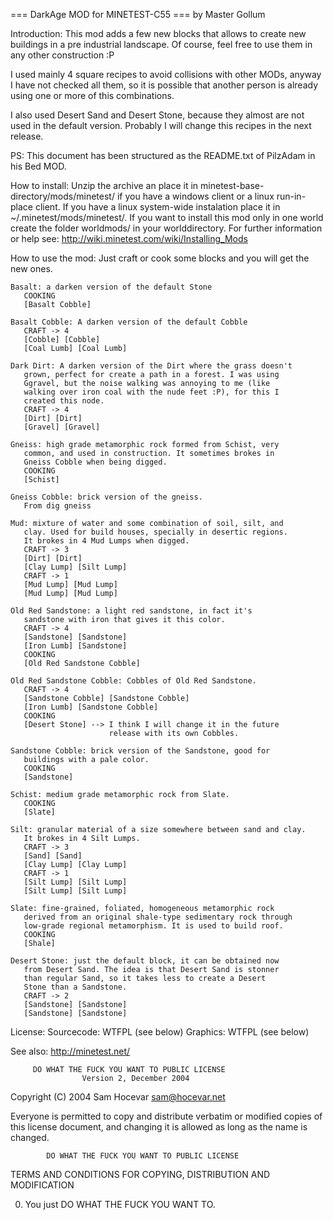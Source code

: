 === DarkAge MOD for MINETEST-C55 ===
by Master Gollum

Introduction:
  This mod adds a few new blocks that allows to create new buildings in a
  pre industrial landscape. Of course, feel free to use them in any other 
  construction :P

  I used mainly 4 square recipes to avoid collisions with other MODs, 
  anyway I have not checked all them, so it is possible that another 
  person is already using one or more of this combinations.

  I also used Desert Sand and Desert Stone, because they almost are not
  used in the default version. Probably I will change this recipes in 
  the next release.

PS: This document has been structured as the README.txt of PilzAdam in 
    his Bed MOD.

How to install:
  Unzip the archive an place it in minetest-base-directory/mods/minetest/
  if you have a windows client or a linux run-in-place client. If you 
  have a linux system-wide instalation place it in 
  ~/.minetest/mods/minetest/.
  If you want to install this mod only in one world create the folder
  worldmods/ in your worlddirectory.
  For further information or help see:
    http://wiki.minetest.com/wiki/Installing_Mods

How to use the mod:
  Just craft or cook some blocks and you will get the new ones.

    Basalt: a darken version of the default Stone
       COOKING
       [Basalt Cobble]

    Basalt Cobble: A darken version of the default Cobble
       CRAFT -> 4
       [Cobble] [Cobble]
       [Coal Lumb] [Coal Lumb]

    Dark Dirt: A darken version of the Dirt where the grass doesn't
       grown, perfect for create a path in a forest. I was using
       Ggravel, but the noise walking was annoying to me (like
       walking over iron coal with the nude feet :P), for this I
       created this node.
       CRAFT -> 4
       [Dirt] [Dirt]
       [Gravel] [Gravel]

    Gneiss: high grade metamorphic rock formed from Schist, very 
       common, and used in construction. It sometimes brokes in 
       Gneiss Cobble when being digged.
       COOKING
       [Schist]

    Gneiss Cobble: brick version of the gneiss.
       From dig gneiss
       
    Mud: mixture of water and some combination of soil, silt, and
       clay. Used for build houses, specially in desertic regions.
       It brokes in 4 Mud Lumps when digged.
       CRAFT -> 3
       [Dirt] [Dirt]
  	   [Clay Lump] [Silt Lump]
       CRAFT -> 1
       [Mud Lump] [Mud Lump]
       [Mud Lump] [Mud Lump]

    Old Red Sandstone: a light red sandstone, in fact it's 
       sandstone with iron that gives it this color.
       CRAFT -> 4
       [Sandstone] [Sandstone]
       [Iron Lumb] [Sandstone]
       COOKING
       [Old Red Sandstone Cobble]

    Old Red Sandstone Cobble: Cobbles of Old Red Sandstone.
       CRAFT -> 4
       [Sandstone Cobble] [Sandstone Cobble]
       [Iron Lumb] [Sandstone Cobble]
       COOKING
       [Desert Stone] --> I think I will change it in the future
                          release with its own Cobbles.
    
    Sandstone Cobble: brick version of the Sandstone, good for
       buildings with a pale color.
       COOKING
       [Sandstone]
    
    Schist: medium grade metamorphic rock from Slate.
       COOKING
       [Slate]
    
    Silt: granular material of a size somewhere between sand and clay.
       It brokes in 4 Silt Lumps.
       CRAFT -> 3
       [Sand] [Sand]
       [Clay Lump] [Clay Lump]
       CRAFT -> 1
       [Silt Lump] [Silt Lump]
       [Silt Lump] [Silt Lump]
       
    Slate: fine-grained, foliated, homogeneous metamorphic rock 
       derived from an original shale-type sedimentary rock through
       low-grade regional metamorphism. It is used to build roof.
       COOKING
       [Shale]

    Desert Stone: just the default block, it can be obtained now
       from Desert Sand. The idea is that Desert Sand is stonner
       than regular Sand, so it takes less to create a Desert
       Stone than a Sandstone.
       CRAFT -> 2
       [Sandstone] [Sandstone]
       [Sandstone] [Sandstone]



License:
Sourcecode: WTFPL (see below)
Graphics: WTFPL (see below)

See also:
http://minetest.net/

         DO WHAT THE FUCK YOU WANT TO PUBLIC LICENSE
                    Version 2, December 2004

 Copyright (C) 2004 Sam Hocevar <sam@hocevar.net>

 Everyone is permitted to copy and distribute verbatim or modified
 copies of this license document, and changing it is allowed as long
 as the name is changed.

            DO WHAT THE FUCK YOU WANT TO PUBLIC LICENSE
   TERMS AND CONDITIONS FOR COPYING, DISTRIBUTION AND MODIFICATION

  0. You just DO WHAT THE FUCK YOU WANT TO. 